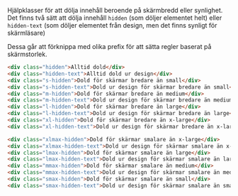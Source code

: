 Hjälpklasser för att dölja innehåll beroende på skärmbredd eller synlighet. Det finns två sätt att dölja innehåll `hidden` (som döljer elementet helt) eller `hidden-text` (som döljer elementet från design, men det finns synligt för skärmläsare)

Dessa går att förknippa med olika prefix för att sätta regler baserat på skärmstorlek.
```html
<div class="hidden">Alltid dold</div>
<div class="hidden-text">Alltid dold ur design</div>
<div class="s-hidden">Dold för skärmar bredare än small</div>
<div class="s-hidden-text">Dold ur design för skärmar bredare än small</div>
<div class="m-hidden">Dold för skärmar bredare än medium</div>
<div class="m-hidden-text">Dold ur design för skärmar bredare än medium</div>
<div class="l-hidden">Dold för skärmar bredare än large</div>
<div class="l-hidden-text">Dold ur design för skärmar bredare än large</div>
<div class="xl-hidden">Dold för skärmar bredare än x-large</div>
<div class="xl-hidden-text">Dold ur design för skärmar bredare än x-large</div>

<div class="xlmax-hidden">Dold för skärmar smalare än x-large</div>
<div class="xlmax-hidden-text">Dold ur design för skärmar smalare än x-large</div>
<div class="lmax-hidden">Dold för skärmar smalare än large</div>
<div class="lmax-hidden-text">Dold ur design för skärmar smalare än large</div>
<div class="mmax-hidden">Dold för skärmar smalare än medium</div>
<div class="mmax-hidden-text">Dold ur design för skärmar smalare än medium</div>
<div class="smax-hidden">Dold för skärmar smalare än small</div>
<div class="smax-hidden-text">Dold ur design för skärmar smalare än small</div>
